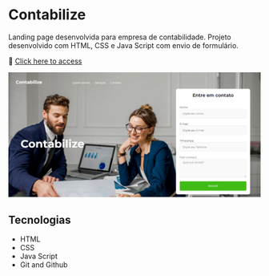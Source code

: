 # Contabilize

Landing page desenvolvida para empresa de contabilidade. Projeto desenvolvido com HTML, CSS e Java Script com envio de formulário.

🔗 [Click here to access]()

![screenshot](img/img_readme.png)

## Tecnologias

- HTML
- CSS
- Java Script
- Git and Github
